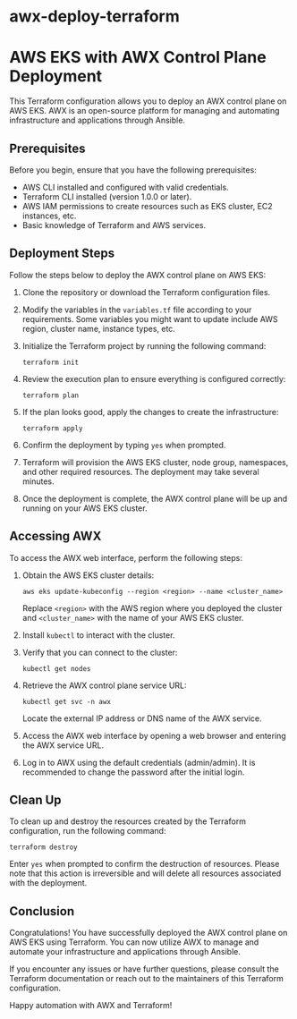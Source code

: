 # awx-deploy-terraform
# AWS EKS with AWX Control Plane Deployment

This Terraform configuration allows you to deploy an AWX control plane on AWS EKS. AWX is an open-source platform for managing and automating infrastructure and applications through Ansible.

## Prerequisites

Before you begin, ensure that you have the following prerequisites:

- AWS CLI installed and configured with valid credentials.
- Terraform CLI installed (version 1.0.0 or later).
- AWS IAM permissions to create resources such as EKS cluster, EC2 instances, etc.
- Basic knowledge of Terraform and AWS services.

## Deployment Steps

Follow the steps below to deploy the AWX control plane on AWS EKS:

1. Clone the repository or download the Terraform configuration files.

2. Modify the variables in the `variables.tf` file according to your requirements. Some variables you might want to update include AWS region, cluster name, instance types, etc.

3. Initialize the Terraform project by running the following command:

   ```shell
   terraform init
   ```

4. Review the execution plan to ensure everything is configured correctly:

   ```shell
   terraform plan
   ```

5. If the plan looks good, apply the changes to create the infrastructure:

   ```shell
   terraform apply
   ```

6. Confirm the deployment by typing `yes` when prompted.

7. Terraform will provision the AWS EKS cluster, node group, namespaces, and other required resources. The deployment may take several minutes.

8. Once the deployment is complete, the AWX control plane will be up and running on your AWS EKS cluster.

## Accessing AWX

To access the AWX web interface, perform the following steps:

1. Obtain the AWS EKS cluster details:

   ```shell
   aws eks update-kubeconfig --region <region> --name <cluster_name>
   ```

   Replace `<region>` with the AWS region where you deployed the cluster and `<cluster_name>` with the name of your AWS EKS cluster.

2. Install `kubectl` to interact with the cluster.

3. Verify that you can connect to the cluster:

   ```shell
   kubectl get nodes
   ```

4. Retrieve the AWX control plane service URL:

   ```shell
   kubectl get svc -n awx
   ```

   Locate the external IP address or DNS name of the AWX service.

5. Access the AWX web interface by opening a web browser and entering the AWX service URL.

6. Log in to AWX using the default credentials (admin/admin). It is recommended to change the password after the initial login.

## Clean Up

To clean up and destroy the resources created by the Terraform configuration, run the following command:

```shell
terraform destroy
```

Enter `yes` when prompted to confirm the destruction of resources. Please note that this action is irreversible and will delete all resources associated with the deployment.

## Conclusion

Congratulations! You have successfully deployed the AWX control plane on AWS EKS using Terraform. You can now utilize AWX to manage and automate your infrastructure and applications through Ansible.

If you encounter any issues or have further questions, please consult the Terraform documentation or reach out to the maintainers of this Terraform configuration.

Happy automation with AWX and Terraform!